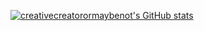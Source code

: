 [![creativecreatorormaybenot's GitHub stats](https://github-readme-stats.vercel.app/api?username=creativecreatorormaybenot&show_icons=true&count_private=true)](https://github.com/anuraghazra/github-readme-stats)
